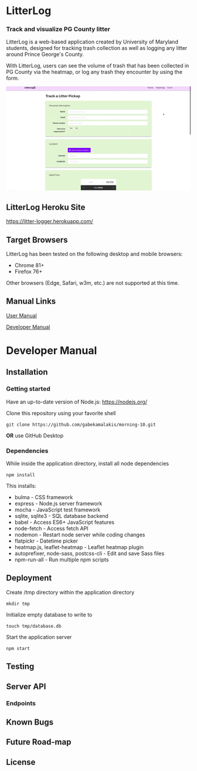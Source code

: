 # LitterLog
### Track and visualize PG County litter

LitterLog is a web-based application created by University of Maryland students,
designed for tracking trash collection as well as logging any litter around 
Prince George's County.

With LitterLog, users can see the volume of trash that has been collected in PG 
County via the heatmap, or log any trash they encounter by using the form.

![LitterLog demo](docs/demo.gif)

## LitterLog Heroku Site

https://litter-logger.herokuapp.com/

## Target Browsers

LitterLog has been tested on the following desktop and mobile browsers:
- Chrome 81+
- Firefox 76+

Other browsers (Edge, Safari, w3m, etc.) are not supported at this time.

## Manual Links
[User Manual](https://github.com/gabekamalakis/morning-10/blob/develop/docs/user.md)

[Developer Manual](https://github.com/gabekamalakis/morning-10/tree/develop#developer-manual)

# Developer Manual

## Installation

### Getting started

Have an up-to-date version of Node.js: https://nodejs.org/

Clone this repository using your favorite shell
```
git clone https://github.com/gabekamalakis/morning-10.git
```

**OR** use GitHub Desktop

### Dependencies

While inside the application directory, install all node dependencies
```
npm install
```
This installs:
- bulma - CSS framework
- express - Node.js server framework
- mocha - JavaScript test framework
- sqlite, sqlite3 - SQL database backend
- babel - Access ES6+ JavaScript features
- node-fetch - Access fetch API
- nodemon - Restart node server while coding changes
- flatpickr - Datetime picker
- heatmap.js, leaflet-heatmap - Leaflet heatmap plugin
- autoprefixer, node-sass, postcss-cli - Edit and save Sass files
- npm-run-all - Run multiple npm scripts

## Deployment

Create /tmp directory within the application directory
```
mkdir tmp
```

Initialize empty database to write to
```
touch tmp/database.db
```

Start the application server
```
npm start
```

## Testing

## Server API

### Endpoints

## Known Bugs

## Future Road-map

## License
